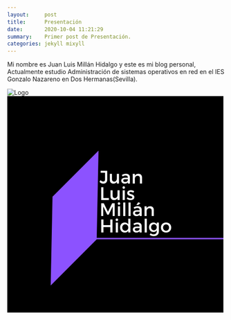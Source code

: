 ```yaml
---
layout:     post
title:      Presentación
date:       2020-10-04 11:21:29
summary:    Primer post de Presentación.
categories: jekyll mixyll
---
```


Mi nombre es Juan Luis Millán Hidalgo y este es mi blog personal, Actualmente estudio Administración de sistemas operativos en red en el IES Gonzalo Nazareno en Dos Hermanas(Sevilla).


![Logo](/juanlumillan-blog/_images/jmlh.png)
![Logo2](https://github.com/juanlu-millan/juanlumillan-blog/blob/master/_images/jmlh.png?raw=true)
